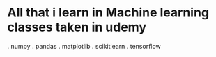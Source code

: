 # All that i learn in Machine learning classes taken in udemy
. numpy
. pandas
. matplotlib
. scikitlearn
. tensorflow